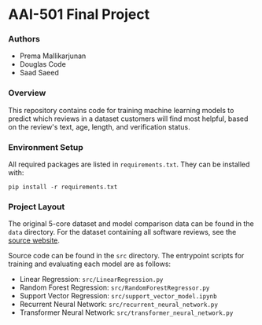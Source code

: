 # AAI-501 Final Project

### Authors

- Prema Mallikarjunan
- Douglas Code
- Saad Saeed

### Overview

This repository contains code for training machine learning models to predict which reviews in a dataset customers
will find most helpful, based on the review's text, age, length, and verification status.

### Environment Setup

All required packages are listed in `requirements.txt`. They can be installed with:

    pip install -r requirements.txt

### Project Layout

The original 5-core dataset and model comparison data can be found in the `data` directory. 
For the dataset containing all software reviews, see the [source website](https://cseweb.ucsd.edu/~jmcauley/datasets/amazon_v2/).

Source code can be found in the `src` directory. 
The entrypoint scripts for training and evaluating each model are as follows:
- Linear Regression: `src/LinearRegression.py`
- Random Forest Regression: `src/RandomForestRegressor.py`
- Support Vector Regression: `src/support_vector_model.ipynb`
- Recurrent Neural Network: `src/recurrent_neural_network.py`
- Transformer Neural Network: `src/transformer_neural_network.py`